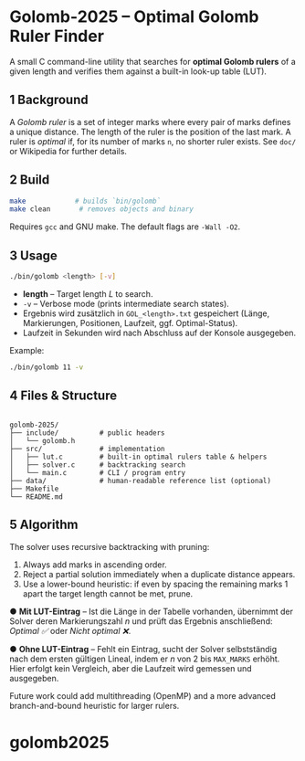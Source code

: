 # Golomb-2025 – Optimal Golomb Ruler Finder

A small C command-line utility that searches for **optimal Golomb rulers** of a given length and verifies them against a built-in look-up table (LUT).

## 1  Background
A *Golomb ruler* is a set of integer marks where every pair of marks defines a unique distance. The length of the ruler is the position of the last mark. A ruler is *optimal* if, for its number of marks `n`, no shorter ruler exists. See `doc/` or Wikipedia for further details.

## 2  Build
```bash
make            # builds `bin/golomb`
make clean       # removes objects and binary
```
Requires `gcc` and GNU make. The default flags are `-Wall -O2`.

## 3  Usage
```bash
./bin/golomb <length> [-v]
```
* **length** – Target length *L* to search.
* `-v` – Verbose mode (prints intermediate search states).
* Ergebnis wird zusätzlich in `GOL_<length>.txt` gespeichert (Länge, Markierungen, Positionen, Laufzeit, ggf. Optimal-Status).
* Laufzeit in Sekunden wird nach Abschluss auf der Konsole ausgegeben.

Example:
```bash
./bin/golomb 11 -v
```

## 4  Files & Structure
```

golomb-2025/
├── include/          # public headers
│   └── golomb.h
├── src/              # implementation
│   ├── lut.c         # built-in optimal rulers table & helpers
│   ├── solver.c      # backtracking search
│   └── main.c        # CLI / program entry
├── data/             # human-readable reference list (optional)
├── Makefile
└── README.md
```

## 5  Algorithm
The solver uses recursive backtracking with pruning:
1. Always add marks in ascending order.
2. Reject a partial solution immediately when a duplicate distance appears.
3. Use a lower-bound heuristic: if even by spacing the remaining marks 1 apart the target length cannot be met, prune.

● **Mit LUT-Eintrag** – Ist die Länge in der Tabelle vorhanden, übernimmt der Solver deren Markierungszahl *n* und prüft das Ergebnis anschließend: *Optimal ✅* oder *Nicht optimal ❌*.

● **Ohne LUT-Eintrag** – Fehlt ein Eintrag, sucht der Solver selbstständig nach dem ersten gültigen Lineal, indem er *n* von 2 bis `MAX_MARKS` erhöht. Hier erfolgt kein Vergleich, aber die Laufzeit wird gemessen und ausgegeben.

Future work could add multithreading (OpenMP) and a more advanced branch-and-bound heuristic for larger rulers.
# golomb2025

